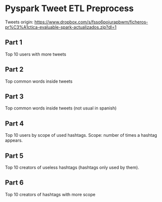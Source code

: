 # Pyspark Tweet ETL Preprocess

Tweets origin: https://www.dropbox.com/s/fsso6pojurapbwm/ficheros-pr%C3%A1ctica-evaluable-spark-actualizados.zip?dl=1

## Part 1

Top 10 users with more tweets

## Part 2

Top common words inside tweets


## Part 3

Top common words inside tweets (not usual in spanish)

## Part 4

Top 10 users by scope of used hashtags. Scope: number of times a hashtag appears.

## Part 5

Top 10 creators of useless hashtags (hashtags only used by them).

## Part 6

Top 10 creators of hashtags with more scope

